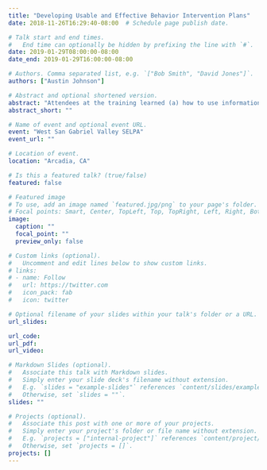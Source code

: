 ```yaml
---
title: "Developing Usable and Effective Behavior Intervention Plans"
date: 2018-11-26T16:29:40-08:00  # Schedule page publish date.

# Talk start and end times.
#   End time can optionally be hidden by prefixing the line with `#`.
date: 2019-01-29T08:00:00-08:00
date_end: 2019-01-29T16:00:00-08:00

# Authors. Comma separated list, e.g. `["Bob Smith", "David Jones"]`.
authors: ["Austin Johnson"]

# Abstract and optional shortened version.
abstract: "Attendees at the training learned (a) how to use information from a functional behavior assessment to design a behavior intervention plan that addresses prevention, teaching, and response strategies, (b) how to develop plans that are usable by teachers, paraprofessionals, and other staff, and (c) how to think ahead for adaptations to a behavior intervention plan, and how to respond when things don’t go as expected. The focus on the training was on writing usable and effective behavior intervention plans that are directly aligned with the results of a functional behavior assessment."
abstract_short: ""

# Name of event and optional event URL.
event: "West San Gabriel Valley SELPA"
event_url: ""

# Location of event.
location: "Arcadia, CA"

# Is this a featured talk? (true/false)
featured: false

# Featured image
# To use, add an image named `featured.jpg/png` to your page's folder.
# Focal points: Smart, Center, TopLeft, Top, TopRight, Left, Right, BottomLeft, Bottom, BottomRight.
image:
  caption: ""
  focal_point: ""
  preview_only: false

# Custom links (optional).
#   Uncomment and edit lines below to show custom links.
# links:
# - name: Follow
#   url: https://twitter.com
#   icon_pack: fab
#   icon: twitter

# Optional filename of your slides within your talk's folder or a URL.
url_slides:

url_code:
url_pdf:
url_video:

# Markdown Slides (optional).
#   Associate this talk with Markdown slides.
#   Simply enter your slide deck's filename without extension.
#   E.g. `slides = "example-slides"` references `content/slides/example-slides.md`.
#   Otherwise, set `slides = ""`.
slides: ""

# Projects (optional).
#   Associate this post with one or more of your projects.
#   Simply enter your project's folder or file name without extension.
#   E.g. `projects = ["internal-project"]` references `content/project/deep-learning/index.md`.
#   Otherwise, set `projects = []`.
projects: []
---
```


